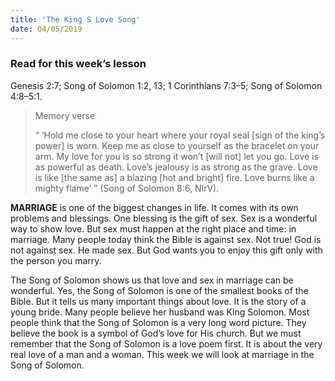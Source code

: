 ```yaml
---
title: 'The King S Love Song'
date: 04/05/2019
---
```


### Read for this week’s lesson
Genesis 2:7; Song of Solomon 1:2, 13; 1 Corinthians 7:3–5; Song of Solomon 4:8–5:1.

> <p>Memory verse</p>
> “ ‘Hold me close to your heart where your royal seal [sign of the king’s power] is worn. Keep me as close to yourself as the bracelet on your arm. My love for you is so strong it won’t [will not] let you go. Love is as powerful as death. Love’s jealousy is as strong as the grave. Love is like [the same as] a blazing [hot and bright] fire. Love burns like a mighty flame’ ” (Song of Solomon 8:6, NIrV).

**MARRIAGE** is one of the biggest changes in life. It comes with its own problems and blessings. One blessing is the gift of sex. Sex is a wonderful way to show love. But sex must happen at the right place and time: in marriage. Many people today think the Bible is against sex. Not true! God is not against sex. He made sex. But God wants you to enjoy this gift only with the person you marry.

The Song of Solomon shows us that love and sex in marriage can be wonderful. Yes, the Song of Solomon is one of the smallest books of the Bible. But it tells us many important things about love. It is the story of a young bride. Many people believe her husband was King Solomon. Most people think that the Song of Solomon is a very long word picture. They believe the book is a symbol of God’s love for His church. But we must remember that the Song of Solomon is a love poem first. It is about the very real love of a man and a woman. This week we will look at marriage in the Song of Solomon.